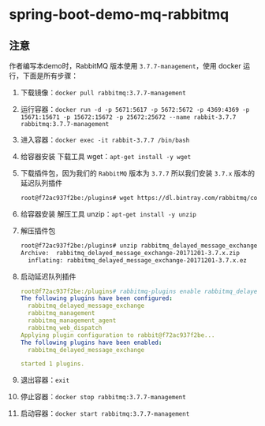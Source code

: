 # spring-boot-demo-mq-rabbitmq



## 注意

作者编写本demo时，RabbitMQ 版本使用 `3.7.7-management`，使用 docker 运行，下面是所有步骤：

1. 下载镜像：`docker pull rabbitmq:3.7.7-management`

2. 运行容器：`docker run -d -p 5671:5617 -p 5672:5672 -p 4369:4369 -p 15671:15671 -p 15672:15672 -p 25672:25672 --name rabbit-3.7.7 rabbitmq:3.7.7-management`

3. 进入容器：`docker exec -it rabbit-3.7.7 /bin/bash`

4. 给容器安装 下载工具 wget：`apt-get install -y wget`

5. 下载插件包，因为我们的 `RabbitMQ` 版本为 `3.7.7` 所以我们安装 `3.7.x` 版本的延迟队列插件

   ```bash
   root@f72ac937f2be:/plugins# wget https://dl.bintray.com/rabbitmq/community-plugins/3.7.x/rabbitmq_delayed_message_exchange/rabbitmq_delayed_message_exchange-20171201-3.7.x.zip
   ```

6. 给容器安装 解压工具 unzip：`apt-get install -y unzip`

7. 解压插件包

   ```bash
   root@f72ac937f2be:/plugins# unzip rabbitmq_delayed_message_exchange-20171201-3.7.x.zip
   Archive:  rabbitmq_delayed_message_exchange-20171201-3.7.x.zip
     inflating: rabbitmq_delayed_message_exchange-20171201-3.7.x.ez
   ```

8. 启动延迟队列插件

   ```yaml
   root@f72ac937f2be:/plugins# rabbitmq-plugins enable rabbitmq_delayed_message_exchange
   The following plugins have been configured:
     rabbitmq_delayed_message_exchange
     rabbitmq_management
     rabbitmq_management_agent
     rabbitmq_web_dispatch
   Applying plugin configuration to rabbit@f72ac937f2be...
   The following plugins have been enabled:
     rabbitmq_delayed_message_exchange
   
   started 1 plugins.
   ```

9. 退出容器：`exit`

10. 停止容器：`docker stop rabbitmq:3.7.7-management`

11. 启动容器：`docker start rabbitmq:3.7.7-management`

